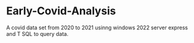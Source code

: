 # Early-Covid-Analysis
A covid data set from 2020 to 2021 usinng windows 2022 server express and T SQL to query data.
